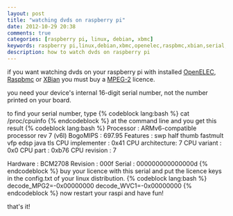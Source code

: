 ```yaml
---
layout: post
title: "watching dvds on raspberry pi"
date: 2012-10-29 20:38
comments: true
categories: [raspberry pi, linux, debian, xbmc]
keywords: raspberry pi,linux,debian,xbmc,openelec,raspbmc,xbian,serial,license,mpg2
description: how to watch dvds on raspberry pi
---
```


if you want watching dvds on your raspberry pi with installed [OpenELEC](http://openelec.tv), [Raspbmc](http://www.raspbmc.com) or [XBian](http://xbian.org) you must buy a [MPEG-2](http://www.raspberrypi.com) licence.

you need your device's internal 16-digit serial number, not the number printed on your board.

to find your serial number, type
{% codeblock lang:bash %}
cat /proc/cpuinfo
{% endcodeblock %}
at the command line and you get this result
{% codeblock lang:bash %}
Processor       : ARMv6-compatible processor rev 7 (v6l)
BogoMIPS        : 697.95
Features        : swp half thumb fastmult vfp edsp java tls
CPU implementer : 0x41
CPU architecture: 7
CPU variant     : 0x0
CPU part        : 0xb76
CPU revision    : 7

Hardware        : BCM2708
Revision        : 000f
Serial          : 000000000000000d
{% endcodeblock %}
buy your licence with this serial and put the licence keys in the config.txt of your linux distribution.
{% codeblock lang:bash %}
decode_MPG2=-0x00000000
decode_WVC1=-0x00000000
{% endcodeblock %}
now restart your raspi and have fun!

that's it!